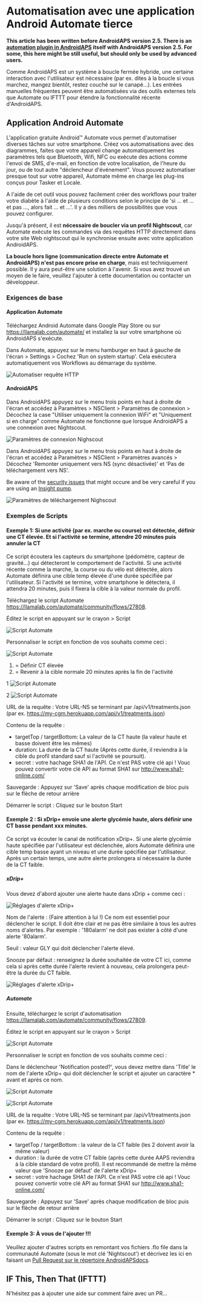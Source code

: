 # Automatisation avec une application Android Automate tierce

**This article has been written before AndroidAPS version 2.5. There is an [automation plugin in AndroidAPS](./Automation.md) itself with AndroidAPS version 2.5. For some, this here might be still useful, but should only be used by advanced users.**

Comme AndroidAPS est un système à boucle fermée hybride, une certaine interaction avec l'utilisateur est nécessaire (par ex. dites à la boucle si vous marchez, mangez bientôt, restez couché sur le canapé...). Les entrées manuelles fréquentes peuvent être automatisées via des outils externes tels que Automate ou IFTTT pour étendre la fonctionnalité récente d'AndroidAPS.

## Application Android Automate

L'application gratuite Android™ Automate vous permet d'automatiser diverses tâches sur votre smartphone. Créez vos automatisations avec des diagrammes, faites que votre appareil change automatiquement les paramètres tels que Bluetooth, Wifi, NFC ou exécute des actions comme l'envoi de SMS, d'e-mail, en fonction de votre localisation, de l'heure du jour, ou de tout autre "déclencheur d'événement". Vous pouvez automatiser presque tout sur votre appareil, Automate même en charge les plug-ins conçus pour Tasker et Locale.

A l'aide de cet outil vous pouvez facilement créer des workflows pour traiter votre diabète à l'aide de plusieurs conditions selon le principe de 'si ... et ... et pas ..., alors fait ... et ...'. Il y a des milliers de possibilités que vous pouvez configurer.

Jusqu'à présent, il est **nécessaire de boucler via un profil Nightscout**, car Automate exécute les commandes via des requêtes HTTP directement dans votre site Web nightscout qui le synchronise ensuite avec votre application AndroidAPS.

**La boucle hors ligne (communication directe entre Automate et AndroidAPS) n'est pas encore prise en charge**, mais est techniquement possible. Il y aura peut-être une solution à l'avenir. Si vous avez trouvé un moyen de le faire, veuillez l'ajouter à cette documentation ou contacter un développeur.

### Exigences de base

#### Application Automate

Téléchargez Android Automate dans Google Play Store ou sur <https://llamalab.com/automate/> et installez la sur votre smartphone où AndroidAPS s'exécute.

Dans Automate, appuyez sur le menu hamburger en haut à gauche de l'écran > Settings > Cochez 'Run on system startup'. Cela exécutera automatiquement vos Workflows au démarrage du système.

![Automatiser requête HTTP](../images/automate-app2.png)

#### AndroidAPS

Dans AndroidAPS appuyez sur le menu trois points en haut à droite de l'écran et accédez à Paramètres > NSClient > Paramètres de connexion > Décochez la case "Utiliser uniquement la connexion WiFi" et "Uniquement si en charge" comme Automate ne fonctionne que lorsque AndroidAPS a une connexion avec Nightscout.

![Paramètres de connexion Nighscout](../images/automate-aaps1.jpg)

Dans AndroidAPS appuyez sur le menu trois points en haut à droite de l'écran et accédez à Paramètres > NSClient > Paramètres avancés > Décochez 'Remonter uniquement vers NS (sync désactivée)' et 'Pas de téléchargement vers NS'.

Be aware of the [security issues](../Installing-AndroidAPS/Nightscout.md#security-considerations) that might occure and be very careful if you are using an [Insight pump](../Configuration/Accu-Chek-Insight-Pump#settings-in-aaps).

![Paramètres de téléchargement Nighscout](../images/automate-aaps2.jpg)

### Exemples de Scripts

#### Exemple 1: Si une activité (par ex. marche ou course) est détectée, définir une CT élevée. Et si l'activité se termine, attendre 20 minutes puis annuler la CT

Ce script écoutera les capteurs du smartphone (pédomètre, capteur de gravité...) qui détecteront le comportement de l'activité. Si une activité récente comme la marche, la course ou du vélo est détectée, alors Automate définira une cible temp élevée d'une durée spécifiée par l'utilisateur. Si l'activité se termine, votre smartphone le détectera, il attendra 20 minutes, puis il fixera la cible à la valeur normale du profil.

Téléchargez le script Automate <https://llamalab.com/automate/community/flows/27808>.

Éditez le script en appuyant sur le crayon > Script

![Script Automate](../images/automate-app3.png)

Personnaliser le script en fonction de vos souhaits comme ceci :

![Script Automate](../images/automate-app6.png)

1. = Définir CT élevée
2. = Revenir à la cible normale 20 minutes après la fin de l'activité

1 ![Script Automate](../images/automate-app1.png)

2 ![Script Automate](../images/automate-app5.png)

URL de la requête : Votre URL-NS se terminant par /api/v1/treatments.json (par ex. https://my-cgm.herokuapp.com/api/v1/treatments.json)

Contenu de la requête :

* targetTop / targetBottom: La valeur de la CT haute (la valeur haute et basse doivent être les mêmes)
* duration: La durée de la CT haute (Après cette durée, il reviendra à la cible du profil standard sauf si l'activité se poursuit). 
* secret : votre hachage SHA1 de l'API. Ce n'est PAS votre clé api ! Vouc pouvez convertir votre clé API au format SHA1 sur <http://www.sha1-online.com/>

Sauvegarde : Appuyez sur 'Save' après chaque modification de bloc puis sur le flèche de retour arrière

Démarrer le script : Cliquez sur le bouton Start

#### Exemple 2 : Si xDrip+ envoie une alerte glycémie haute, alors définir une CT basse pendant xxx minutes.

Ce script va écouter le canal de notification xDrip+. Si une alerte glycémie haute spécifiée par l'utilisateur est déclenchée, alors Automate définira une cible temp basse ayant un niveau et une durée spécifiée par l'utilisateur. Après un certain temps, une autre alerte prolongera si nécessaire la durée de la CT faible.

##### xDrip+

Vous devez d'abord ajouter une alerte haute dans xDrip + comme ceci :

![Réglages d'alerte xDrip+](../images/automate-xdrip1.png)

Nom de l'alerte : (Faire attention à lui !) Ce nom est essentiel pour déclencher le script. Il doit être clair et ne pas être similaire à tous les autres noms d'alertes. Par exemple : '180alarm' ne doit pas exister à côté d'une alerte '80alarm'.

Seuil : valeur GLY qui doit déclencher l'alerte élevé.

Snooze par défaut : renseignez la durée souhaitée de votre CT ici, comme cela si après cette durée l'alerte revient à nouveau, cela prolongera peut-être la durée du CT faible.

![Réglages d'alerte xDrip+](../images/automate-xdrip2.png)

##### Automate

Ensuite, téléchargez le script d'automatisation <https://llamalab.com/automate/community/flows/27809>.

Éditez le script en appuyant sur le crayon > Script

![Script Automate](../images/automate-app3.png)

Personnaliser le script en fonction de vos souhaits comme ceci :

Dans le déclencheur 'Notification posted?', vous devez mettre dans 'Title' le nom de l'alerte xDrip+ qui doit déclencher le script et ajouter un caractère * avant et après ce nom.

![Script Automate](../images/automate-app7.png)

![Script Automate](../images/automate-app4.png)

URL de la requête : Votre URL-NS se terminant par /api/v1/treatments.json (par ex. https://my-cgm.herokuapp.com/api/v1/treatments.json)

Contenu de la requête :

* targetTop / targetBottom : la valeur de la CT faible (les 2 doivent avoir la même valeur)
* duration : la durée de votre CT faible (après cette durée AAPS reviendra à la cible standard de votre profil). Il est recommandé de mettre la même valeur que 'Snooze par défaut' de l'alerte xDrip+
* secret : votre hachage SHA1 de l'API. Ce n'est PAS votre clé api ! Vouc pouvez convertir votre clé API au format SHA1 sur <http://www.sha1-online.com/>

Sauvegarde : Appuyez sur 'Save' après chaque modification de bloc puis sur le flèche de retour arrière

Démarrer le script : Cliquez sur le bouton Start

#### Exemple 3: À vous de l'ajouter !!!

Veuillez ajouter d'autres scripts en remontant vos fichiers .flo file dans la communauté Automate (sous le mot clé 'Nightscout') et décrivez les ici en faisant un [Pull Request sur le répertoire AndroidAPSdocs](../make-a-PR.md).

## IF This, Then That (IFTTT)

N'hésitez pas à ajouter une aide sur comment faire avec un PR...
